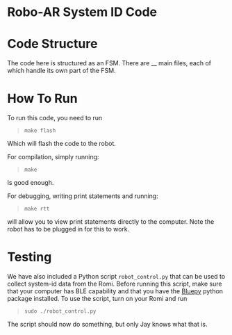 Robo-AR System ID Code
================

# Code Structure

The code here is structured as an FSM. There are __ main files, each of which handle its own part of the FSM. 


# How To Run

To run this code, you need to run 

> `make flash` 

Which will flash the code to the robot. 

For compilation, simply running: 

> `make` 

Is good enough. 

For debugging, writing print statements and running: 

> `make rtt` 

will allow you to view print statements directly to the computer. Note the robot has to be plugged in for this to work.


# Testing

We have also included a Python script `robot_control.py` that can be used to collect system-id data from the Romi. Before running this script, make sure that your computer has BLE capability and that you have the [Bluepy](https://github.com/IanHarvey/bluepy) python package installed. To use the script, turn on your Romi and run

> `sudo ./robot_control.py`

The script should now do something, but only Jay knows what that is.



